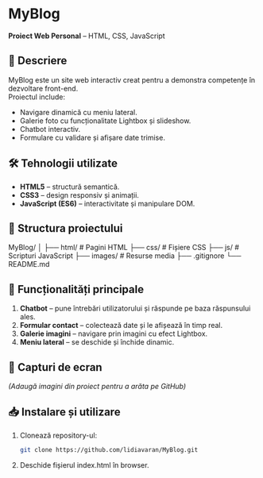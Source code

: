 # MyBlog  
**Proiect Web Personal** – HTML, CSS, JavaScript  

## 📌 Descriere  
MyBlog este un site web interactiv creat pentru a demonstra competențe în dezvoltare front-end.  
Proiectul include:  
- Navigare dinamică cu meniu lateral.  
- Galerie foto cu funcționalitate Lightbox și slideshow.  
- Chatbot interactiv.  
- Formulare cu validare și afișare date trimise.  

## 🛠️ Tehnologii utilizate  
- **HTML5** – structură semantică.  
- **CSS3** – design responsiv și animații.  
- **JavaScript (ES6)** – interactivitate și manipulare DOM.  

## 📂 Structura proiectului  
MyBlog/
│
├── html/ # Pagini HTML
├── css/ # Fișiere CSS
├── js/ # Scripturi JavaScript
├── images/ # Resurse media
├── .gitignore
└── README.md


## 🚀 Funcționalități principale  
1. **Chatbot** – pune întrebări utilizatorului și răspunde pe baza răspunsului ales.  
2. **Formular contact** – colectează date și le afișează în timp real.  
3. **Galerie imagini** – navigare prin imagini cu efect Lightbox.  
4. **Meniu lateral** – se deschide și închide dinamic.  

## 📸 Capturi de ecran  
*(Adaugă imagini din proiect pentru a arăta pe GitHub)*  

## 📥 Instalare și utilizare  
1. Clonează repository-ul:
   ```bash
   git clone https://github.com/lidiavaran/MyBlog.git
   ```
2. Deschide fișierul index.html în browser.




